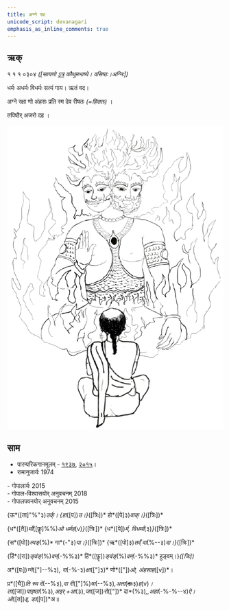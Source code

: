```yaml
---
title: अग्ने रक्ष  
unicode_script: devanagari  
emphasis_as_inline_comments: true
---   
```


## ऋक्

१ १ १ ०३०४ *([सायणो [ऽत्र](https://archive.org/details/SamaVedaSanhitaWithSayanabhashyaVolume1SatyavrataSamasrami1874bis/page/n169&sa=D&ust=1542425956389000) कौथुमभाष्ये। वसिष्ठः।अग्निः])*

धर्मः अधर्मः विधर्मः सत्यं गाय। ऋतं वद।

अग्ने रक्षा णो अंहसः प्रति स्म देव रीषतः *(=हिंसतः)*  ।

तपिष्ठैर् अजरो दह  ।

![](../images/agni-giving-abhaya-to-Rtvik-or-yajamAna.png)


## साम

- पारम्परिकगानमूलम् - [१९३७](https://archive.org/stream/sAmaveda-jaiminIya-paravastu-paramparA-docs/sAmaveda-paravastu-1937#page/n15/mode/1up), [२०१५](https://archive.org/stream/sAmaveda-jaiminIya-paravastu-paramparA-docs/UDAKA%20SAANTHI%20SAAMAANI#page/n2/mode/1up&sa=D&ust=1542425956390000)।
- रामानुजार्यः 1974 
<div class="audioEmbed" src="https://archive
.org/download/jaiminIya-sAma-gAna-paravastu-tradition-rAmAnuja/agne-raxa.mp3"></div>
- गोपालार्यः 2015  
<div class="audioEmbed" src="https://archive
.org/download/jaiminIya-sAma-gAna-paravastu-tradition-gopAla-2015/agne-raxa.mp3"></div>
- गोपाल-विश्वासयोर् अनुवचनम् 2018  
<div class="audioEmbed" src="https://archive
.org/download/jaiminIya-sAma-gAna-paravastu-tradition-anuvachanam-gopAla-vishvAsa-2018/agne-raxa.mp3"></div>
- गोपालपवनयोर् अनुवचनम् 2015  
<div class="audioEmbed" src="https://archive
.org/download/jaiminIya-sAma-gAna-paravastu-tradition-anuvachanam-gopAla-pavana-2015/agne-raxa.mp3"></div>

{ऊ*([ता]"%"३)*उर्क्। {हा*([प])*उ।}*([त्रिः])* हो*([पे]३)*वाक्।}*([त्रिः])*

{ध*([तै])*र्मो*([फॣ]%%)*ओ धर्मह*(v)*}*([त्रिः])* {ध*([पे])*र्म, विधर्मा*(३)*}*([त्रिः])*

{स*([पो])*त्यङ्*(%)* गा*(-"३)*या।}*([त्रिः])* {ऋ*([पो]३)*तव्ँ वा*(%--३)*दा।}*([त्रिः])*

{हिं*([रा])*ङ्वंङ्*(%)*वम्*(-%%३)* हिं*([फॣ])*ङ्वंङ्*(%)*वम्*(-%%३)* हुङ्वम्।}*([त्रिः])*

अ*([पः])*ग्ने*(["]--%३)*, रा*(-%-३)*क्षा*(["]३)* णो*(["])*ओ, अंहसाह*([v])*।

प्र*([घै])*ति स्म दे*(--%३)*,वा री*(["]%)*षा*(--%३)*,अता*(~~दाः~~३)*ह*(v)*।  
ता*([जा])*पाइष्ठा*(%३)*,अइर् +आ*(३),*जा*([ज])*रो*(["])* दा*(%३)*,,अहा*(-%-%--४)*ऐ।  
ओ*([त])*इ, डा*([प])*अ॥